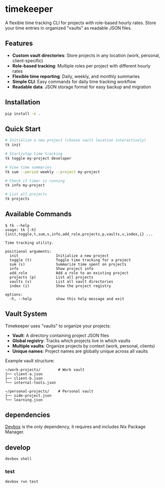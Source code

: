 # timekeeper

A flexible time tracking CLI for projects with role-based hourly rates. Store your time entries in organized "vaults" as readable JSON files.

## Features

- **Custom vault directories**: Store projects in any location (work, personal, client-specific)
- **Role-based tracking**: Multiple roles per project with different hourly rates
- **Flexible time reporting**: Daily, weekly, and monthly summaries
- **Simple CLI**: Easy commands for daily time tracking workflow
- **Readable data**: JSON storage format for easy backup and migration

## Installation

```bash
pip install -e .
```

## Quick Start

```bash
# Initialize a new project (choose vault location interactively)
tk init

# Start/stop time tracking
tk toggle my-project developer

# View time summaries
tk sum --period weekly --project my-project

# Check if timer is running
tk info my-project

# List all projects
tk projects
```

## Available Commands

```console
$ tk --help
usage: tk [-h] {init,toggle,t,sum,s,info,add_role,projects,p,vaults,v,index,i} ...

Time tracking utility.

positional arguments:
  init                 Initialize a new project
  toggle (t)           Toggle time tracking for a project
  sum (s)              Summarize time spent on projects
  info                 Show project info
  add_role             Add a role to an existing project
  projects (p)         List all projects
  vaults (v)           List all vault directories
  index (i)            Show the project registry

options:
  -h, --help           show this help message and exit
```

## Vault System

Timekeeper uses "vaults" to organize your projects:

- **Vault**: A directory containing project JSON files
- **Global registry**: Tracks which projects live in which vaults
- **Multiple vaults**: Organize projects by context (work, personal, clients)
- **Unique names**: Project names are globally unique across all vaults

Example vault structure:
```
~/work-projects/        # Work vault
├── client-a.json
├── client-b.json
└── internal-tools.json

~/personal-projects/    # Personal vault  
├── side-project.json
└── learning.json
```

## dependencies

[Devbox](https://www.jetpack.io/devbox/docs/installing_devbox/) is the only dependency, it requires and includes Nix Package Manager.

## develop

```bash
devbox shell
```

### test

```bash
devbox run test
```
